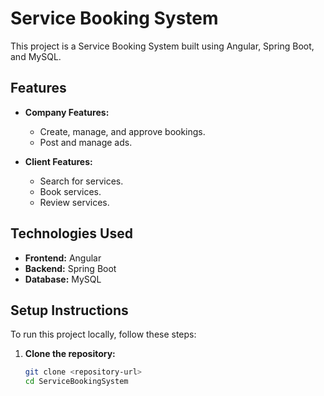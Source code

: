# Service Booking System

This project is a Service Booking System built using Angular, Spring Boot, and MySQL.

## Features

- **Company Features:**
  - Create, manage, and approve bookings.
  - Post and manage ads.
  
- **Client Features:**
  - Search for services.
  - Book services.
  - Review services.

## Technologies Used

- **Frontend:** Angular
- **Backend:** Spring Boot
- **Database:** MySQL

## Setup Instructions

To run this project locally, follow these steps:

1. **Clone the repository:**
   ```bash
   git clone <repository-url>
   cd ServiceBookingSystem
